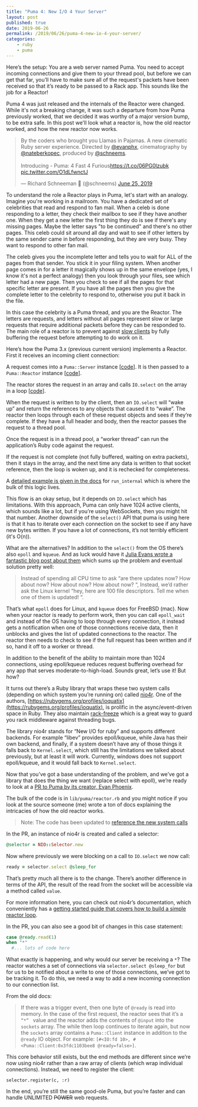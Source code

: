 ```yaml
---
title: "Puma 4: New I/O 4 Your Server"
layout: post
published: true
date: 2019-06-26
permalink: /2019/06/26/puma-4-new-io-4-your-server/
categories:
    - ruby
    - puma
---
```


Here’s the setup: You are a web server named Puma. You need to accept incoming connections and give them to your thread pool, but before we can get that far, you’ll have to make sure all of the request's packets have been received so that it’s ready to be passed to a Rack app. This sounds like the job for a Reactor!

Puma 4 was just released and the internals of the Reactor were changed. While it's not a breaking change, it was such a departure from how Puma previously worked, that we decided it was worthy of a major version bump, to be extra safe. In this post we'll look what a reactor is, how the old reactor worked, and how the new reactor now works.

<blockquote class="twitter-tweet" data-lang="en"><p lang="en" dir="ltr">By the coders who brought you Llamas in Pajamas. A new cinematic Ruby server experience. Directed by <a href="https://twitter.com/evanphx?ref_src=twsrc%5Etfw">@evanphx</a>, cinematography by <a href="https://twitter.com/nateberkopec?ref_src=twsrc%5Etfw">@nateberkopec</a>, produced by <a href="https://twitter.com/schneems?ref_src=twsrc%5Etfw">@schneems</a>.<br><br>Introducing - Puma: 4 Fast 4 Furious<a href="https://t.co/06PG0lzubk">https://t.co/06PG0lzubk</a> <a href="https://t.co/O1dLfwnctJ">pic.twitter.com/O1dLfwnctJ</a></p>&mdash; Richard Schneeman 🤠 (@schneems) <a href="https://twitter.com/schneems/status/1143577608791220224?ref_src=twsrc%5Etfw">June 25, 2019</a></blockquote> <script async src="https://platform.twitter.com/widgets.js" charset="utf-8"></script>

To understand the role a Reactor plays in Puma, let's start with an analogy. Imagine you're working in a mailroom. You have a dedicated set of celebrities that read and respond to fan mail. When a celeb is done responding to a letter, they check their mailbox to see if they have another one. When they get a new letter the first thing they do is see if there's any missing pages. Maybe the letter says "to be continued" and there's no other pages. This celeb could sit around all day and wait to see if other letters by the same sender came in before responding, but they are very busy. They want to respond to other fan mail.

The celeb gives you the incomplete letter and tells you to wait for ALL of the pages from that sender. You stick it in your filing system. When another page comes in for a letter it magically shows up in the same envelope (yes, I know it's not a perfect analogy) then you look through your files, see which letter had a new page. Then you check to see if all the pages for that specific letter are present. If you have all the pages then you give the complete letter to the celebrity to respond to, otherwise you put it back in the file.

In this case the celebrity is a Puma thread, and you are the Reactor. The letters are requests, and letters without all pages represent slow or large requests that require additional packets before they can be responded to. The main role of a reactor is to prevent against [slow clients](https://en.wikipedia.org/wiki/Slowloris_(computer_security)) by fully buffering the request before attempting to do work on it.

Here’s how the Puma 3.x (previous current version) implements a Reactor. First it receives an incoming client connection:

A request comes into a `Puma::Server` instance [[code](https://github.com/puma/puma/blob/c24c0c883496f581d9092bbe7f7431129eeb7190/lib/puma/server.rb#L336-L337)]. It is then passed to a `Puma::Reactor` instance [[code](https://github.com/puma/puma/blob/88e51fb08e0735a98a519db46649f01bcc88d03c/lib/puma/reactor.rb#L314-L326)].

The reactor stores the request in an array and calls `IO.select` on the array in a loop [[code](https://github.com/puma/puma/blob/88e51fb08e0735a98a519db46649f01bcc88d03c/lib/puma/reactor.rb#L128-L148)].

When the request is written to by the client, then an `IO.select` will “wake up” and return the references to any objects that caused it to “wake”. The reactor then loops through each of these request objects and sees if they’re complete. If they have a full header and body, then the reactor passes the request to a thread pool.

Once the request is in a thread pool, a “worker thread” can run the application’s Ruby code against the request.

If the request is not complete (not fully buffered, waiting on extra packets), then it stays in the array, and the next time any data is written to that socket reference, then the loop is woken up, and it is rechecked for completeness.

A [detailed example is given in the docs](https://github.com/puma/puma/blob/88e51fb08e0735a98a519db46649f01bcc88d03c/lib/puma/reactor.rb#L66-L122) for `run_internal` which is where the bulk of this logic lives.

This flow is an okay setup, but it depends on `IO.select` which has limitations. With this approach, Puma can only have 1024 active clients, which sounds like a lot, but if you’re using WebSockets, then you might hit that number. Another downside of the `select()` API that puma is using here is that it has to iterate over each connection on the socket to see if any have new bytes written. If you have a lot of connections, it’s not terribly efficient (it's O(n)).

What are the alternatives? In addition to the `select()` from the OS there’s also `epoll` and `kqueue`. And as luck would have it [Julia Evans wrote a fantastic blog post about them](https://jvns.ca/blog/2017/06/03/async-io-on-linux--select--poll--and-epoll/) which sums up the problem and eventual solution pretty well:

> Instead of spending all CPU time to ask “are there updates now? How about now? How about now? How about now? “, Instead, we’d rather ask the Linux kernel “hey, here are 100 file descriptors. Tell me when one of them is updated! “.

That’s what `epoll` does for Linux, and `kqueue` does for FreeBSD (mac). Now when your reactor is ready to perform work, then you can call `epoll_wait` and instead of the OS having to loop through every connection, it instead gets a notification when one of those connections receive data, then it unblocks and gives the list of updated connections to the reactor. The reactor then needs to check to see if the full request has been written and if so, hand it off to a worker or thread.

In addition to the benefit of the ability to maintain more than 1024 connections, using epoll/kqueue reduces request buffering overhead for any app that serves moderate-to-high-load. Sounds great, let’s use it! But how?

It turns out there’s a Ruby library that wraps these two system calls (depending on which system you’re running on) called [nio4r](https://github.com/socketry/nio4r). One of the authors, [https://rubygems.org/profiles/ioquatix](https://rubygems.org/profiles/ioquatix), is prolific in the async/event-driven space in Ruby. They also maintain [rack-freeze](https://github.com/ioquatix/rack-freeze) which is a great way to guard you rack middleware against threading bugs.

The library nio4r stands for “New I/O for ruby” and supports different backends. For example “libev” provides epoll/kqueue, while Java has their own backend, and finally, if a system doesn’t have any of those things it falls back to `Kernel.select`, which still has the limitations we talked about previously, but at least it will work. Currently, windows does not support epoll/kqueue, and it would fall back to `Kernel.select`.

Now that you’ve got a base understanding of the problem, and we’ve got a library that does the thing we want (replace select with epoll), we’re ready to look at a [PR to Puma by its creator, Evan Phoenix](https://github.com/puma/puma/pull/1728).

The bulk of the code is in `lib/puma/reactor.rb` and you might notice if you look at the source someone (me) wrote a ton of docs explaining the intricacies of how the old reactor works.

> Note: The code has been updated to [reference the new system calls](https://github.com/puma/puma/commit/c242e76f4d14dd7582ce27062c6b0d26ff4abaf5)

In the PR, an instance of nio4r is created and called a selector:

```ruby
@selector = NIO::Selector.new
```

Now where previously we were blocking on a call to `IO.select` we now call:

```ruby
ready = selector.select @sleep_for
```

That’s pretty much all there is to the change. There’s another difference in terms of the API, the result of the read from the socket will be accessible via a method called `value`.

For more information here, you can check out nio4r’s documentation, which conveniently has a [getting started guide that covers how to build a simple reactor loop](https://github.com/socketry/nio4r/wiki/Getting-Started).

In the PR, you can also see a good bit of changes in this case statement:

```ruby
case @ready.read(1)
when "*"
  #... lots of code here
```

What exactly is happening, and why would our server be receiving a `*`? The reactor watches a set of connections via `selector.select @sleep_for` but for us to be notified about a write to one of those connections, we’ve got to be tracking it. To do this, we need a way to add a new incoming connection to our connection list.

From the old docs:

> If there was a trigger event, then one byte of `@ready` is read into memory. In the case of the first request,
the reactor sees that it’s a `“*” ` value and the reactor adds the contents of `@input` into the `sockets` array.
The while then loop continues to iterate again, but now the `sockets` array contains a `Puma::Client` instance in addition
to the `@ready` IO object. For example: `[#<IO:fd 10>, #<Puma::Client:0x3fdc1103bee8 @ready=false>]`.

This core behavior still exists, but the end methods are different since we’re now using nio4r rather than a raw array of clients (which wrap individual connections). Instead, we need to register the client:

```
selector.register(c, :r)
```

In the end, you’re still the same good-ole Puma, but you’re faster and can handle UNLIMITED ~~POWER~~ web requests.
